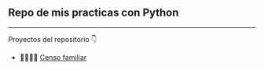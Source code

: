 ## Repo de mis practicas con Python
---
Proyectos del repositorio 👇
- 👨‍👨‍👧‍👧 [Censo familiar](https://github.com/HectorGalindoPedraza/Programas-con-Python/tree/main/Censo)

